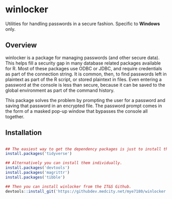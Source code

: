 # winlocker
Utilities for handling passwords in a secure fashion. Specific to **Windows** only.

## Overview
winlocker is a package for managing passwords (and other secure data). This helps
fill a security gap in many database related packages available for R. Most of
these packages use ODBC or JDBC, and require credentials as part of the
connection string. It is common, then, to find passwords left in plaintext as
part of the R script, or stored plaintext in files. Even entering a password at 
the console is less than secure, because it can be saved to the global environment
as part of the command history.

This package solves the problem by prompting the user for a password and saving
that password in an encrypted file. The password prompt comes in the form of a
masked pop-up window that bypasses the console all together. 

## Installation

```R

## The easiest way to get the dependency packages is just to install the whole tidyverse.
install.packages('tidyverse')

## Alternatively you can install them individually.
install.packages('devtools')
install.packages('magrittr')
install.packages('tibble')

## Then you can install winlocker from the IT&S Github.
devtools::install_git('https://githubdev.medcity.net/mye7180/winlocker')
```




